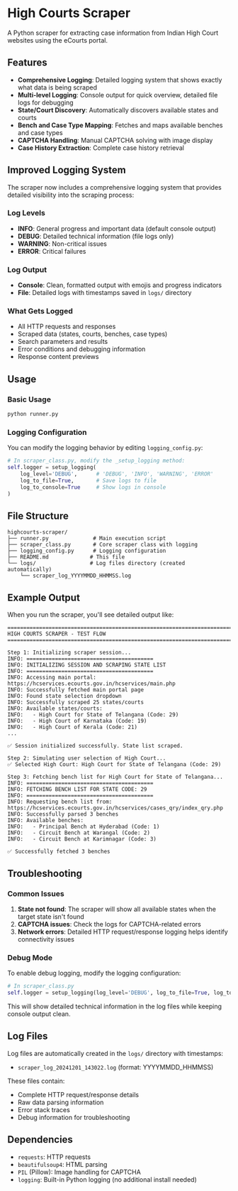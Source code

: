 # High Courts Scraper

A Python scraper for extracting case information from Indian High Court websites using the eCourts portal.

## Features

- **Comprehensive Logging**: Detailed logging system that shows exactly what data is being scraped
- **Multi-level Logging**: Console output for quick overview, detailed file logs for debugging
- **State/Court Discovery**: Automatically discovers available states and courts
- **Bench and Case Type Mapping**: Fetches and maps available benches and case types
- **CAPTCHA Handling**: Manual CAPTCHA solving with image display
- **Case History Extraction**: Complete case history retrieval

## Improved Logging System

The scraper now includes a comprehensive logging system that provides detailed visibility into the scraping process:

### Log Levels
- **INFO**: General progress and important data (default console output)
- **DEBUG**: Detailed technical information (file logs only)
- **WARNING**: Non-critical issues
- **ERROR**: Critical failures

### Log Output
- **Console**: Clean, formatted output with emojis and progress indicators
- **File**: Detailed logs with timestamps saved in `logs/` directory

### What Gets Logged
- All HTTP requests and responses
- Scraped data (states, courts, benches, case types)
- Search parameters and results
- Error conditions and debugging information
- Response content previews

## Usage

### Basic Usage
```bash
python runner.py
```

### Logging Configuration
You can modify the logging behavior by editing `logging_config.py`:

```python
# In scraper_class.py, modify the _setup_logging method:
self.logger = setup_logging(
    log_level='DEBUG',      # 'DEBUG', 'INFO', 'WARNING', 'ERROR'
    log_to_file=True,       # Save logs to file
    log_to_console=True     # Show logs in console
)
```

## File Structure

```
highcourts-scraper/
├── runner.py              # Main execution script
├── scraper_class.py       # Core scraper class with logging
├── logging_config.py      # Logging configuration
├── README.md             # This file
└── logs/                 # Log files directory (created automatically)
    └── scraper_log_YYYYMMDD_HHMMSS.log
```

## Example Output

When you run the scraper, you'll see detailed output like:

```
================================================================================
HIGH COURTS SCRAPER - TEST FLOW
================================================================================

Step 1: Initializing scraper session...
INFO: ========================================
INFO: INITIALIZING SESSION AND SCRAPING STATE LIST
INFO: ========================================
INFO: Accessing main portal: https://hcservices.ecourts.gov.in/hcservices/main.php
INFO: Successfully fetched main portal page
INFO: Found state selection dropdown
INFO: Successfully scraped 25 states/courts
INFO: Available states/courts:
INFO:   - High Court for State of Telangana (Code: 29)
INFO:   - High Court of Karnataka (Code: 19)
INFO:   - High Court of Kerala (Code: 21)
...

✅ Session initialized successfully. State list scraped.

Step 2: Simulating user selection of High Court...
✅ Selected High Court: High Court for State of Telangana (Code: 29)

Step 3: Fetching bench list for High Court for State of Telangana...
INFO: ========================================
INFO: FETCHING BENCH LIST FOR STATE CODE: 29
INFO: ========================================
INFO: Requesting bench list from: https://hcservices.ecourts.gov.in/hcservices/cases_qry/index_qry.php
INFO: Successfully parsed 3 benches
INFO: Available benches:
INFO:   - Principal Bench at Hyderabad (Code: 1)
INFO:   - Circuit Bench at Warangal (Code: 2)
INFO:   - Circuit Bench at Karimnagar (Code: 3)

✅ Successfully fetched 3 benches
```

## Troubleshooting

### Common Issues

1. **State not found**: The scraper will show all available states when the target state isn't found
2. **CAPTCHA issues**: Check the logs for CAPTCHA-related errors
3. **Network errors**: Detailed HTTP request/response logging helps identify connectivity issues

### Debug Mode

To enable debug logging, modify the logging configuration:

```python
# In scraper_class.py
self.logger = setup_logging(log_level='DEBUG', log_to_file=True, log_to_console=False)
```

This will show detailed technical information in the log files while keeping console output clean.

## Log Files

Log files are automatically created in the `logs/` directory with timestamps:
- `scraper_log_20241201_143022.log` (format: YYYYMMDD_HHMMSS)

These files contain:
- Complete HTTP request/response details
- Raw data parsing information
- Error stack traces
- Debug information for troubleshooting

## Dependencies

- `requests`: HTTP requests
- `beautifulsoup4`: HTML parsing
- `PIL` (Pillow): Image handling for CAPTCHA
- `logging`: Built-in Python logging (no additional install needed) 